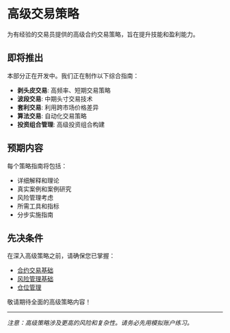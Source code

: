 # 高级交易策略

为有经验的交易员提供的高级合约交易策略，旨在提升技能和盈利能力。

## 即将推出

本部分正在开发中。我们正在制作以下综合指南：

- **剥头皮交易**: 高频率、短期交易策略
- **波段交易**: 中期头寸交易技术
- **套利交易**: 利用跨市场价格差异
- **算法交易**: 自动化交易策略
- **投资组合管理**: 高级投资组合构建

## 预期内容

每个策略指南将包括：
- 详细解释和理论
- 真实案例和案例研究
- 风险管理考虑
- 所需工具和指标
- 分步实施指南

## 先决条件

在深入高级策略之前，请确保您已掌握：
- [合约交易基础](/zh/basics/what-is-contract-trading)
- [风险管理基础](/zh/risk-management/basics)
- [仓位管理](/zh/risk-management/position-sizing)

敬请期待全面的高级策略内容！

---

*注意：高级策略涉及更高的风险和复杂性。请务必先用模拟账户练习。*
